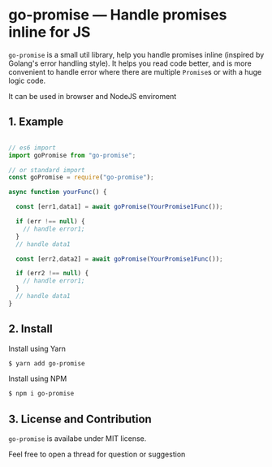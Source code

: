 # go-promise — Handle promises inline for JS

`go-promise` is a small util library, help you handle promises inline (inspired by Golang's error handling style). It helps you read code better, and is more convenient to handle error where there are multiple `Promise`s or with a huge logic code.

It can be used in browser and NodeJS enviroment

## 1. Example

```js

// es6 import
import goPromise from "go-promise";

// or standard import
const goPromise = require("go-promise");

async function yourFunc() {

  const [err1,data1] = await goPromise(YourPromise1Func());

  if (err !== null) {
    // handle error1;
  }
  // handle data1

  const [err2,data2] = await goPromise(YourPromise1Func());

  if (err2 !== null) {
    // handle error1;
  }
  // handle data1
}

```

## 2. Install

Install using Yarn

```sh
$ yarn add go-promise
```

Install using NPM

```sh
$ npm i go-promise
```

## 3. License and Contribution

`go-promise` is availabe under MIT license.

Feel free to open a thread for question or suggestion